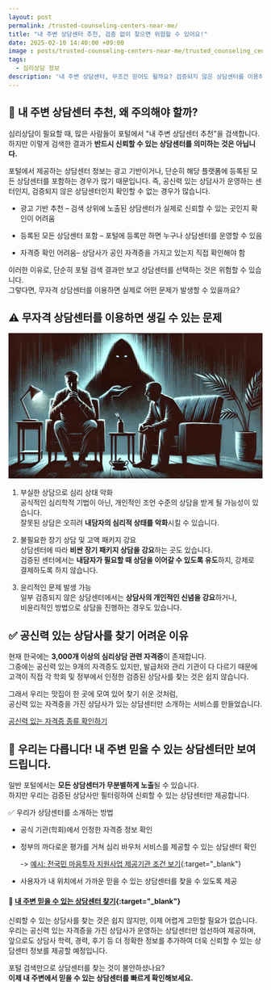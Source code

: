 ```yaml
---
layout: post
permalink: /trusted-counseling-centers-near-me/
title: "내 주변 상담센터 추천, 검증 없이 찾으면 위험할 수 있어요!"
date: 2025-02-10 14:40:00 +09:00
image : posts/trusted-counseling-centers-near-me/trusted_counseling_centers_near_me_thumb.png
tags:
  - 심리상담 정보
description: '내 주변 상담센터, 무조건 믿어도 될까요? 검증되지 않은 상담센터를 이용하면 위험할 수 있습니다. 공신력 있는 상담센터를 찾는 방법을 확인하세요!'
---
```


## 🚨 내 주변 상담센터 추천, 왜 주의해야 할까?

심리상담이 필요할 때, 많은 사람들이 포털에서 "내 주변 상담센터 추천"을 검색합니다.  
하지만 이렇게 검색한 결과가 **반드시 신뢰할 수 있는 상담센터를 의미하는 것은 아닙니다.**

포털에서 제공하는 상담센터 정보는 광고 기반이거나, 단순히 해당 플랫폼에 등록된 모든 상담센터를 포함하는 경우가 많기 때문입니다. 즉, 공신력 있는 상담사가 운영하는 센터인지, 검증되지 않은 상담센터인지 확인할 수 없는 경우가 많습니다.

- 광고 기반 추천 – 검색 상위에 노출된 상담센터가 실제로 신뢰할 수 있는 곳인지 확인이 어려움  

- 등록된 모든 상담센터 포함 – 포털에 등록만 하면 누구나 상담센터를 운영할 수 있음  

- 자격증 확인 어려움– 상담사가 공인 자격증을 가지고 있는지 직접 확인해야 함

이러한 이유로, 단순히 포털 검색 결과만 보고 상담센터를 선택하는 것은 위험할 수 있습니다.  
그렇다면, 무자격 상담센터를 이용하면 실제로 어떤 문제가 발생할 수 있을까요?

## ⚠️ 무자격 상담센터를 이용하면 생길 수 있는 문제

![무자격 상담센터의 위험](/images/posts/trusted-counseling-centers-near-me/problems-with-unverified-counseling.webp)  

1. 부실한 상담으로 심리 상태 악화  
   공식적인 심리학적 기법이 아닌, 개인적인 조언 수준의 상담을 받게 될 가능성이 있습니다.  
   잘못된 상담은 오히려 **내담자의 심리적 상태를 악화**시킬 수 있습니다.

2. 불필요한 장기 상담 및 고액 패키지 강요  
   상담센터에 따라 **비싼 장기 패키지 상담을 강요**하는 곳도 있습니다.  
   검증된 센터에서는 **내담자가 필요할 때 상담을 이어갈 수 있도록 유도**하지, 강제로 결제하도록 하지 않습니다.

3. 윤리적인 문제 발생 가능  
   일부 검증되지 않은 상담센터에서는 **상담사의 개인적인 신념을 강요**하거나,  
   비윤리적인 방법으로 상담을 진행하는 경우도 있습니다.

## ✅ 공신력 있는 상담사를 찾기 어려운 이유

현재 한국에는 **3,000개 이상의 심리상담 관련 자격증**이 존재합니다.  
그중에는 공신력 있는 9개의 자격증도 있지만, 발급처와 관리 기관이 다 다르기 때문에  
고객이 직접 각 학회 및 정부에서 인정한 검증된 상담사를 찾는 것은 쉽지 않습니다.

그래서 우리는 맛집이 한 곳에 모여 있어 찾기 쉬운 것처럼,  
공신력 있는 자격증을 가진 상담사가 있는 상담센터만 소개하는 서비스를 만들었습니다.

[공신력 있는 자격증 종류 확인하기](https://blog.bluecheese.kr/how-to-choose-a-trustworthy-counselor/)

## 🌟 우리는 다릅니다! 내 주변 믿을 수 있는 상담센터만 보여드립니다.

일반 포털에서는 **모든 상담센터가 무분별하게 노출**될 수 있습니다.  
하지만 우리는 검증된 상담사만 필터링하여 신뢰할 수 있는 상담센터만 제공합니다.

✅ 우리가 상담센터를 소개하는 방법

- 공식 기관(학회)에서 인정한 자격증 정보 확인

- 정부의 까다로운 평가를 거쳐 심리 바우처 서비스를 제공할 수 있는 상담센터 확인
  
  -> [예시: 전국민 마음투자 지원사업 제공기관 조건 보기](https://www.mohw.go.kr/board.es?mid=a10503000000&bid=0027&list_no=1481781&act=view&#share){:target="_blank"}

- 사용자가 내 위치에서 가까운 믿을 수 있는 상담센터를 찾을 수 있도록 제공

#### 📌 [내 주변 믿을 수 있는 상담센터 찾기](https://bluecheese.kr?utm_source=blog&utm_medium=social&utm_campaign=bluecheese_blog&utm_content=trusted_counseling_centers_near_me){:target="_blank"}

신뢰할 수 있는 상담사를 찾는 것은 쉽지 않지만, 이제 어렵게 고민할 필요가 없습니다.  
우리는 공신력 있는 자격증을 가진 상담사가 운영하는 상담센터만 엄선하여 제공하며,  
앞으로도 상담사 학력, 경력, 후기 등 더 정확한 정보를 추가하여 더욱 신뢰할 수 있는 상담센터 정보를 제공할 예정입니다.

포털 검색만으로 상담센터를 찾는 것이 불안하셨나요?  
**이제 내 주변에서 믿을 수 있는 상담센터를 빠르게 확인해보세요.**
